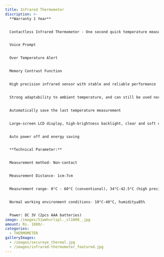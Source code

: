 ```yaml
---
title: Infrared Thermometer
discription: >-
  **Warranty 1 Year**


  Contactless Infrared Thermometer - One second quick temperature measurement


  Voice Prompt


  Over Temperature Alert


  Memory Contrast Function


  High precision infrared sensor with stable and reliable performance


  Strong adaptability to ambient temperature, and can still be used normally in complex environments


  Automatically save the last temperature measurement


  Large-screen LCD display, high-brightness backlight, clear and soft display


  Auto power off and energy saving


  **Technical Parameter:**


  Measurement method- Non-contact


  Measurement Distance- 1cm-7cm


  Measurement range- 0°C - 60°C (conventional), 34°C-42.5°C (high precision)


  Normal working environment conditions- 10°C-40°C, humidity≤85%


  Power: DC 3V (2pcs AAA batteries)
image: /images/51wmhvrlspl._sl1000_.jpg
amount: Rs. 1800/-
categories:
  - THERMOMETER
galleryImages:
  - /images/secureye_thermal.jpg
  - /images/infrared-thermometer_featured.jpg
---
```

